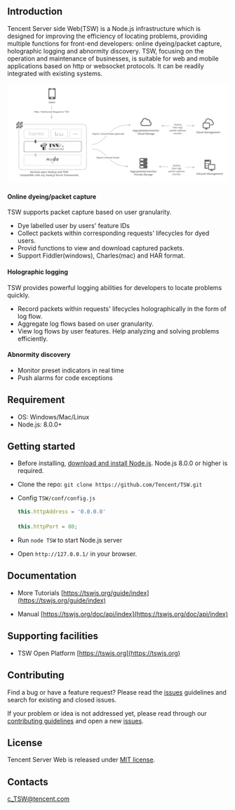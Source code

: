 
## Introduction

Tencent Server side Web(TSW) is a Node.js infrastructure which is designed for improving the efficiency of locating problems, providing multiple functions for front-end developers: online dyeing/packet capture, holographic logging and abnormity discovery. TSW, focusing on the operation and maintenance of businesses, is suitable for web and mobile applications based on http or websocket protocols. It can be readily integrated with existing systems.

![tsw](./static/resource/structure_en.png)

#### Online dyeing/packet capture

TSW supports packet capture based on user granularity.

- Dye labelled user by users' feature IDs
- Collect packets within corresponding requests' lifecycles for dyed users.
- Provid functions to view and download captured packets.
- Support Fiddler(windows), Charles(mac) and HAR format.

#### Holographic logging

TSW provides powerful logging abilities for developers to locate problems quickly.

- Record packets within requests' lifecycles holographically in the form of log flow.
- Aggregate log flows based on user granularity.
- View log flows by user features. Help analyzing and solving problems efficiently.

#### Abnormity discovery

- Monitor preset indicators in real time
- Push alarms for code exceptions

## Requirement
- OS: Windows/Mac/Linux
- Node.js: 8.0.0+

## Getting started

- Before installing, [download and install Node.js](https://nodejs.org/en/download/). Node.js 8.0.0 or higher is required.

- Clone the repo: ``git clone https://github.com/Tencent/TSW.git``

- Config ``TSW/conf/config.js``
    ```js
    this.httpAddress = '0.0.0.0'

    this.httpPort = 80;
    ```

- Run ``node TSW`` to start Node.js server

- Open `http://127.0.0.1/` in your browser.


## Documentation

- More Tutorials [https://tswjs.org/guide/index](https://tswjs.org/guide/index)

- Manual [https://tswjs.org/doc/api/index](https://tswjs.org/doc/api/index)

## Supporting facilities

- TSW Open Platform [https://tswjs.org](https://tswjs.org)

## Contributing

Find a bug or have a feature request? Please read the [issues](https://github.com/Tencent/TSW/issues) guidelines and search for existing and closed issues.

If your problem or idea is not addressed yet, please read through our [contributing guidelines](./CONTRIBUTING.md) and open a new [issues](https://github.com/Tencent/TSW/issues).

## License

Tencent Server Web is released under [MIT license](./LICENSE).

## Contacts

c_TSW@tencent.com
